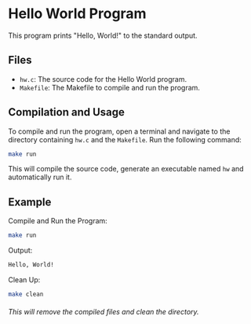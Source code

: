 # Hello World Program

This program prints "Hello, World!" to the standard output.

## Files

- `hw.c`: The source code for the Hello World program.
- `Makefile`: The Makefile to compile and run the program.

## Compilation and Usage

To compile and run the program, open a terminal and navigate to the directory containing `hw.c` and the `Makefile`. Run the following command:

```sh
make run
```

This will compile the source code, generate an executable named `hw` and automatically run it.

## Example

Compile and Run the Program:

```sh
make run
```

Output:

```sh
Hello, World!
```

Clean Up:

```sh
make clean
```

###### This will remove the compiled files and clean the directory.

